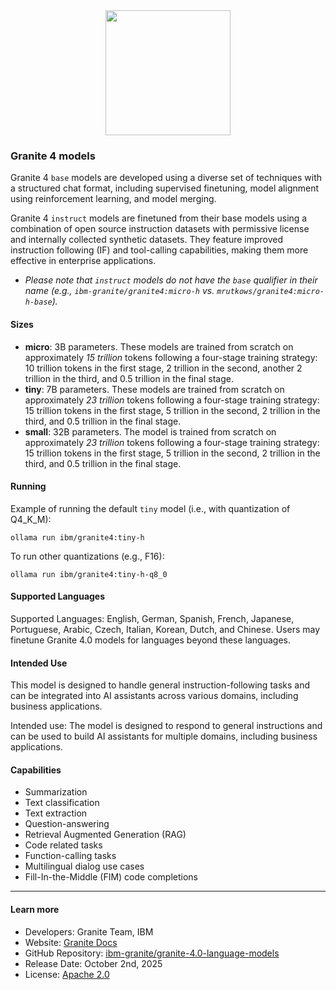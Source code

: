 <center><img src="https://ollama.com/assets/library/granite3.2/90c5e567-0004-425c-a17a-1b846c2b5d3d" data-canonical-src="https://gyazo.com/eb5c5741b6a9a16c692170a41a49c858.png" width="200" /></center>

### Granite 4 models

Granite 4 `base` models are developed using a diverse set of techniques with a structured chat format, including supervised finetuning, model alignment using reinforcement learning, and model merging.

Granite 4 `instruct` models are finetuned from their base models using a combination of open source instruction datasets with permissive license and internally collected synthetic datasets. They feature improved instruction following (IF) and tool-calling capabilities, making them more effective in enterprise applications.
  - *Please note that `instruct` models do not have the `base` qualifier in their name (e.g., `ibm-granite/granite4:micro-h` vs. `mrutkows/granite4:micro-h-base`).*

#### Sizes

- **micro**: 3B parameters. These models are trained from scratch on approximately *15 trillion* tokens following a four-stage training strategy: 10 trillion tokens in the first stage, 2 trillion in the second, another 2 trillion in the third, and 0.5 trillion in the final stage.
- **tiny**: 7B parameters. These models are trained from scratch on approximately *23 trillion* tokens following a four-stage training strategy: 15 trillion tokens in the first stage, 5 trillion in the second, 2 trillion in the third, and 0.5 trillion in the final stage.
- **small**: 32B parameters. The model is trained from scratch on approximately *23 trillion* tokens following a four-stage training strategy: 15 trillion tokens in the first stage, 5 trillion in the second, 2 trillion in the third, and 0.5 trillion in the final stage.

#### Running

Example of running the default `tiny` model (i.e., with quantization of Q4_K_M):

```
ollama run ibm/granite4:tiny-h
```

To run other quantizations (e.g., F16):

```
ollama run ibm/granite4:tiny-h-q8_0
```

#### Supported Languages

Supported Languages: English, German, Spanish, French, Japanese, Portuguese, Arabic, Czech, Italian, Korean, Dutch, and Chinese. Users may finetune Granite 4.0 models for languages beyond these languages.

#### Intended Use

This model is designed to handle general instruction-following tasks and can be integrated into AI assistants across various domains, including business applications.

Intended use: The model is designed to respond to general instructions and can be used to build AI assistants for multiple domains, including business applications.

#### Capabilities

- Summarization
- Text classification
- Text extraction
- Question-answering
- Retrieval Augmented Generation (RAG)
- Code related tasks
- Function-calling tasks
- Multilingual dialog use cases
- Fill-In-the-Middle (FIM) code completions

---

#### Learn more

- Developers: Granite Team, IBM
- Website: [Granite Docs](https://www.ibm.com/granite/docs)
- GitHub Repository: [ibm-granite/granite-4.0-language-models](https://github.com/ibm-granite/granite-4.0-language-models)
- Release Date: October 2nd, 2025
- License: [Apache 2.0](https://www.apache.org/licenses/LICENSE-2.0)
